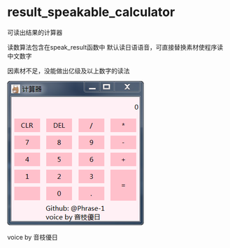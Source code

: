 # result_speakable_calculator
可读出结果的计算器

读数算法包含在speak_result函数中
默认读日语语音，可直接替换素材使程序读中文数字

因素材不足，没能做出亿级及以上数字的读法

![软件样式](demo/image.png "软件样式")




voice by 音枝優日
